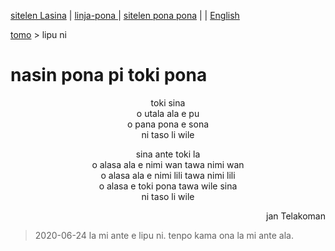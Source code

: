 [sitelen Lasina](https://joelthomastr.github.io/tokipona/nasin-pona-pi-toki-pona_si) | [<span class="lp">linja-pona </span>](https://joelthomastr.github.io/tokipona/nasin-pona-pi-toki-pona_lp) | [<span class="spp">sitelen pona pona</span>](https://joelthomastr.github.io/tokipona/nasin-pona-pi-toki-pona_spp) | [<i class="twa twa-framed-picture"></i><i class="twa twa-red-heart"></i>](https://joelthomastr.github.io/tokipona/nasin-pona-pi-toki-pona_se) | [English](https://joelthomastr.github.io/tokipona/nasin-pona-pi-toki-pona_en)

<a name="lawalipu"></a>
[<span class="spp">tomo</span>](https://joelthomastr.github.io/tokipona/READMEsi)&nbsp;> <span class="spp">lipu ni</span>

# <span class="spp">nasin pona pi toki pona</span>

<p align="center"><span class="spp">toki sina</span><br>
<span class="spp">o utala ala e pu</span><br>
<span class="spp">o pana pona e sona</span><br>
<span class="spp">ni taso li wile</span></p>

<p align="center"><span class="spp">sina ante toki la</span><br>
<span class="spp">o alasa ala e nimi wan tawa nimi wan</span><br>
<span class="spp">o alasa ala e nimi lili tawa nimi lili</span><br>
<span class="spp">o alasa e toki pona tawa wile sina</span><br>
<span class="spp">ni taso li wile</span></p>

<p align="right"><span class="spp">jan Telakoman</span></p>

> 2020-06-24 <span class="spp">la mi ante e lipu ni. tenpo kama ona la mi ante ala.</span>

<!-- LikeBtn.com BEGIN -->
<span class="likebtn-wrapper" data-theme="gray" data-i18n_like="pona" data-identifier="nasin-pona-pi-toki-pona_spp" data-share_size="large" data-i18n_dislike="ni li ike tawa mi" data-i18n_like_tooltip="lipu ni li pona tawa mi" data-i18n_dislike_tooltip="lipu ni li ike tawa mi" data-i18n_unlike_tooltip="lipu ni li pona ala tawa mi" data-i18n_undislike_tooltip="lipu ni li ike ala tawa mi" data-i18n_share_text="o pana e lipu ni tawa jan ante!" data-i18n_popup_close="o weka" data-i18n_popup_text="o pona!"></span>
<script>(function(d,e,s){if(d.getElementById("likebtn_wjs"))return;a=d.createElement(e);m=d.getElementsByTagName(e)[0];a.async=1;a.id="likebtn_wjs";a.src=s;m.parentNode.insertBefore(a, m)})(document,"script","//w.likebtn.com/js/w/widget.js");</script>
<!-- LikeBtn.com END -->
